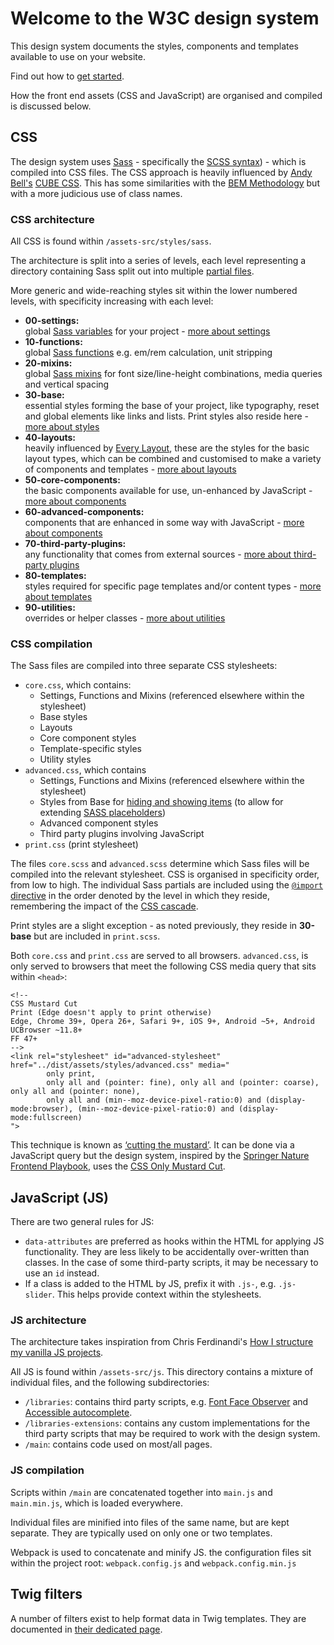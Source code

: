# Welcome to the W3C design system

This design system documents the styles, components and templates available to use on your website.

Find out how to [get started](getting-started.md).

How the front end assets (CSS and JavaScript) are organised and compiled is discussed below.

## CSS

The design system uses [Sass](http://sass-lang.com/) - specifically the [SCSS syntax](https://sass-lang.com/documentation/syntax)) - which is compiled into CSS files. The CSS approach is heavily influenced by [Andy Bell's](https://github.com/andy-piccalilli/) [CUBE CSS](https://cube.fyi/). This has some similarities with the [BEM Methodology](http://getbem.com/) but with a more judicious use of class names.

### CSS architecture

All CSS is found within `/assets-src/styles/sass`.

The architecture is split into a series of levels, each level representing a directory containing Sass split out into multiple [partial files](https://sass-lang.com/guide#topic-4).

More generic and wide-reaching styles sit within the lower numbered levels, with specificity increasing with each level:

- **00-settings:**<br> global [Sass variables](https://sass-lang.com/documentation/variables) for your project - [more about settings](settings/README.md)
- **10-functions:**<br> global [Sass functions](https://sass-lang.com/documentation/values/functions) e.g. em/rem calculation, unit stripping
- **20-mixins:**<br> global [Sass mixins](https://sass-lang.com/documentation/at-rules/mixin) for font size/line-height combinations, media queries and vertical spacing
- **30-base:**<br> essential styles forming the base of your project, like typography, reset and global elements like links and lists. Print styles also reside here - [more about styles](styles/README.md)
- **40-layouts:**<br> heavily influenced by [Every Layout](https://every-layout.dev/), these are the styles for the basic layout types, which can be combined and customised to make a variety of components and templates - [more about layouts](layouts/README.md)
- **50-core-components:**<br> the basic components available for use, un-enhanced by JavaScript - [more about components](components/README.md)
- **60-advanced-components:**<br> components that are enhanced in some way with JavaScript - [more about components](components/README.md)
- **70-third-party-plugins:**<br> any functionality that comes from external sources - [more about third-party plugins](third-party-plugins/README.md)
- **80-templates:**<br> styles required for specific page templates and/or content types - [more about templates](templates/README.md)
- **90-utilities:**<br> overrides or helper classes - [more about utilities](styles/utilities.md)

### CSS compilation

The Sass files are compiled into three separate CSS stylesheets:

- `core.css`, which contains:
    - Settings, Functions and Mixins (referenced elsewhere within the stylesheet)
    - Base styles
    - Layouts
    - Core component styles
    - Template-specific styles
    - Utility styles
- `advanced.css`, which contains
    - Settings, Functions and Mixins (referenced elsewhere within the stylesheet)
    - Styles from Base for [hiding and showing items](styles/how-to-hide-and-show-things.md) (to allow for extending [SASS placeholders](https://sass-lang.com/documentation/style-rules/placeholder-selectors))
    - Advanced component styles
    - Third party plugins involving JavaScript
- `print.css` (print stylesheet)

The files `core.scss` and `advanced.scss` determine which Sass files will be compiled into the relevant stylesheet. CSS is organised in specificity order, from low to high. The individual Sass partials are included using the [`@import` directive](https://sass-lang.com/documentation/at-rules/import#partials) in the order denoted by the level in which they reside, remembering the impact of the [CSS cascade](https://wattenberger.com/blog/css-cascade). 

Print styles are a slight exception - as noted previously, they reside in **30-base** but are included in `print.scss`.

Both `core.css` and `print.css` are served to all browsers. `advanced.css`, is only served to browsers that meet the following CSS media query that sits within `<head>`:

```
<!--
CSS Mustard Cut
Print (Edge doesn't apply to print otherwise)
Edge, Chrome 39+, Opera 26+, Safari 9+, iOS 9+, Android ~5+, Android UCBrowser ~11.8+
FF 47+
-->
<link rel="stylesheet" id="advanced-stylesheet" href="../dist/assets/styles/advanced.css" media="
        only print,
        only all and (pointer: fine), only all and (pointer: coarse), only all and (pointer: none),
        only all and (min--moz-device-pixel-ratio:0) and (display-mode:browser), (min--moz-device-pixel-ratio:0) and (display-mode:fullscreen)
">
```

This technique is known as [‘cutting the mustard’](https://www.zeldman.com/2015/09/01/youre-welcome-cutting-the-mustard-then-and-now/). It can be done via a JavaScript query but the design system, inspired by the [Springer Nature Frontend Playbook](https://github.com/springernature/frontend-playbook/blob/main/practices/graded-browser-support.md), uses the [CSS Only Mustard Cut](https://github.com/Fall-Back/CSS-Mustard-Cut).

## JavaScript (JS)

There are two general rules for JS:

- `data-attributes` are preferred as hooks within the HTML for applying JS functionality. They are less likely to be accidentally over-written than classes. In the case of some third-party scripts, it may be necessary to use an `id` instead.
- If a class is added to the HTML by JS, prefix it with `.js-`, e.g. `.js-slider`. This helps provide context within the stylesheets.

### JS architecture

The architecture takes inspiration from Chris Ferdinandi's [How I structure my vanilla JS projects](https://gomakethings.com/how-i-structure-my-vanilla-js-projects/).

All JS is found within `/assets-src/js`. This directory contains a mixture of individual files, and the following subdirectories:

- `/libraries`: contains third party scripts, e.g. [Font Face Observer](https://fontfaceobserver.com/) and [Accessible autocomplete](https://github.com/alphagov/accessible-autocomplete).
- `/libraries-extensions`: contains any custom implementations for the third party scripts that may be required to work with the design system.
- `/main`: contains code used on most/all pages.

### JS compilation

Scripts within `/main` are concatenated together into `main.js` and `main.min.js`, which is loaded everywhere.

Individual files are minified into files of the same name, but are kept separate. They are typically used on only one or two templates.

Webpack is used to concatenate and minify JS. the configuration files sit within the project root: `webpack.config.js` and `webpack.config.min.js`

## Twig filters

A number of filters exist to help format data in Twig templates. They are documented in [their dedicated page](twig/filters.md).
